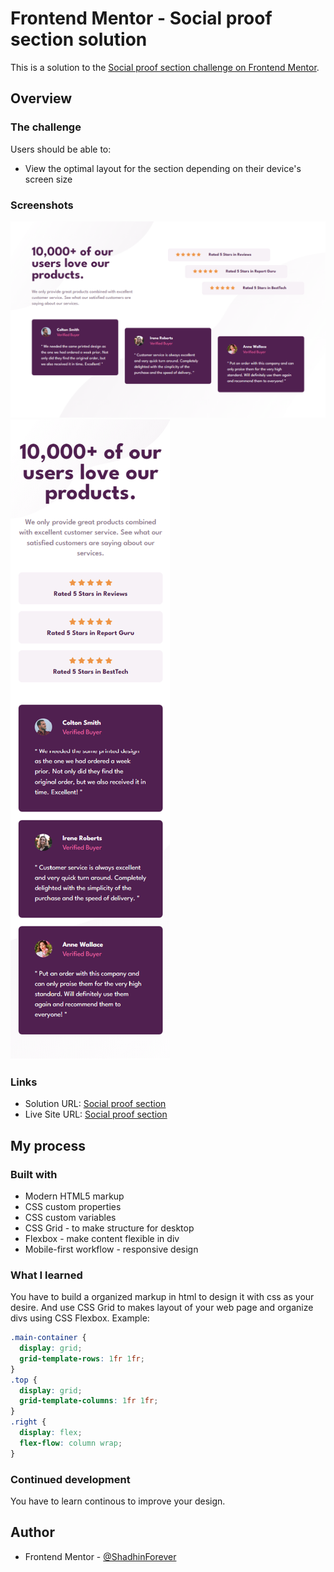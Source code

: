# Frontend Mentor - Social proof section solution

This is a solution to the [Social proof section challenge on Frontend Mentor](https://www.frontendmentor.io/challenges/social-proof-section-6e0qTv_bA).

## Overview

### The challenge

Users should be able to:

- View the optimal layout for the section depending on their device's screen size

### Screenshots

![Desktop Preview](./assets/screenshots/Desktop-Design.png)
![Mobile Preview](./assets/screenshots/Mobile-Design.png)

### Links

- Solution URL: [Social proof section](https://www.frontendmentor.io/solutions/social-proof-section-with-css-grid-and-flexbox-N8G-dW6_gv)
- Live Site URL: [Social proof section](https://fm-social-proof-section-master-omega.vercel.app/)

## My process

### Built with

- Modern HTML5 markup
- CSS custom properties
- CSS custom variables
- CSS Grid - to make structure for desktop
- Flexbox - make content flexible in div
- Mobile-first workflow - responsive design

### What I learned

You have to build a organized markup in html to design it with css as your desire.
And use CSS Grid to makes layout of your web page and organize divs using CSS Flexbox.
Example:

```css
.main-container {
  display: grid;
  grid-template-rows: 1fr 1fr;
}
.top {
  display: grid;
  grid-template-columns: 1fr 1fr;
}
.right {
  display: flex;
  flex-flow: column wrap;
}
```
### Continued development

You have to learn continous to improve your design.

## Author

- Frontend Mentor - [@ShadhinForever](https://www.frontendmentor.io/profile/ShadhinForever)
